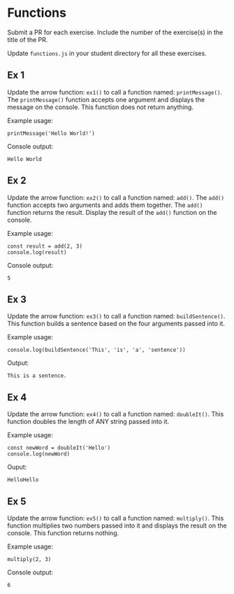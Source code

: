 # Functions
Submit a PR for each exercise.  Include the number of the exercise(s) in the title of the PR.

Update `functions.js` in your student directory for all these exercises.

## Ex 1
Update the arrow function: `ex1()` to call a function named: `printMessage()`.  The `printMessage()` function accepts one argument and displays the message on the console.  This function does not return anything.

Example usage:
```
printMessage('Hello World!')
```

Console output:
```
Hello World
```

## Ex 2 
Update the arrow function: `ex2()` to call a function named: `add()`.  The `add()` function accepts two arguments and adds them together.  The `add()` function returns the result.  Display the result of the `add()` function on the console.

Example usage:
```
const result = add(2, 3)
console.log(result) 
```

Console output:
```
5
```

## Ex 3 
Update the arrow function: `ex3()` to call a function named: `buildSentence()`.  This function builds a sentence based on the four arguments passed into it.

Example usage:
```
console.log(buildSentence('This', 'is', 'a', 'sentence'))
```

Output:
```
This is a sentence.
```

## Ex 4 
Update the arrow function: `ex4()` to call a function named: `doubleIt()`.  This function doubles the length of ANY string passed into it.

Example usage:
```
const newWord = doubleIt('Hello')
console.log(newWord)
```

Ouput:
```
HelloHello
```

## Ex 5 
Update the arrow function: `ex5()` to call a function named: `multiply()`.  This function multiplies two numbers passed into it and displays the result on the console.  This function returns nothing.

Example usage:
```
multiply(2, 3)
```

Console output:
```
6
```
